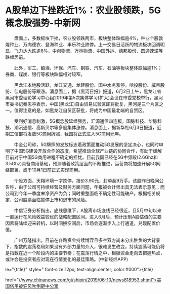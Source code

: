 # A股单边下挫跌近1%：农业股领跌，5G概念股强势-中新网

　　盘面上，多数板块下挫，农业股领跌两市，板块整体跌幅逾4%，种业个股敦煌种业、万向德农、登海种业、丰乐种业跌停。上一交易日活跃的物流板块回调明显，飞力达大跌逾8%，中创物流、万林物流、中国外运、德邦股份、圆通速递等跌幅居前。

　　此外，军工、酿酒、环保、汽车、钢铁、汽车、石油等板块整体跌幅逾1%；券商、煤炭、银行等板块跌幅相对较窄。

　　黑龙江本地股活跃，龙江交通、龙建股份、国中水务涨停，哈投股份、威帝股份、佳电股份等跟涨。消息面上，据《黑河日报》报道，6月2日上午，黑龙江省黑河市委理论学习中心组2019年第5次集体学习(扩大)会议在市委党校举行，黑河市委书记秦恩亭表示，中国(黑龙江)自由贸易试验区即将批复，黑河是三个片区之一。值得注意的是，如黑龙江自贸区获批，将成为中国最北端的自贸区。

　　受利好消息刺激，5G概念股延续强势，汇源通信四连板，国脉科技、华脉科技、潮汛通信、高斯贝尔等多股集体涨停。消息面上，据新华社6月3日报道，近期工信部将发放5G商用牌照，我国将正式进入5G商用元年。

　　中金公司称，5G牌照的发放标志着政策面推动5G发展的坚定决心，也同时申明了中国5G建设开放合作的态度，希望推动全球产业链的协同合作，有助于缓解目前对于中国5G商用进程不确定的担忧。目前我国已经在5G中频段(2.6Ghz和3.5Ghz)具备商用基础，预测随着政策层面的不断推进，运营商将加速开展5G网络部署，或于10月1日前正式实现商用。

　　个股方面，天翔环境一字跌停，报价3.90元，封单超9万手。该股昨日晚间公告称，由于公司可持续经营及财务方面问题，年报被会计师出具无法表示意见；而公司到今年一季度末净资产为负；同时重整面临不确定性可能破产。根据相关规定，公司股票面临暂停上市和退市的风险。

　　中信证券分析指出，底线思维下，A股离市场底线已经很近，且5月中旬以来一直运行在风险收益较优的战略配置区间。进入6月后，预计压制A股估值的主要因素将陆续迎来转机，以时间换空间后，市场会逐渐步入上行通道，兑现配置价值。

　　广州万隆指出，目前在各路资金持续博弈且多空双方尚未分出胜负的大背景下，指数的震荡格局如果没有外部力量的介入，很难发生改变，持续震荡可能仍将是指数在近一个阶段内的主要节奏；在震荡行情之中，根据资金走向去把握热点，或许会是投资者应对现在行情变化的最佳策略。(中新经纬APP)

le="{title}" style=" font-size:12px; text-align:center; color:#000">{title}

href="//www.chinanews.com/gj/shipin/2019/06-10/news818953.shtml">美国塔吊被狂风吹倒砸中公寓
